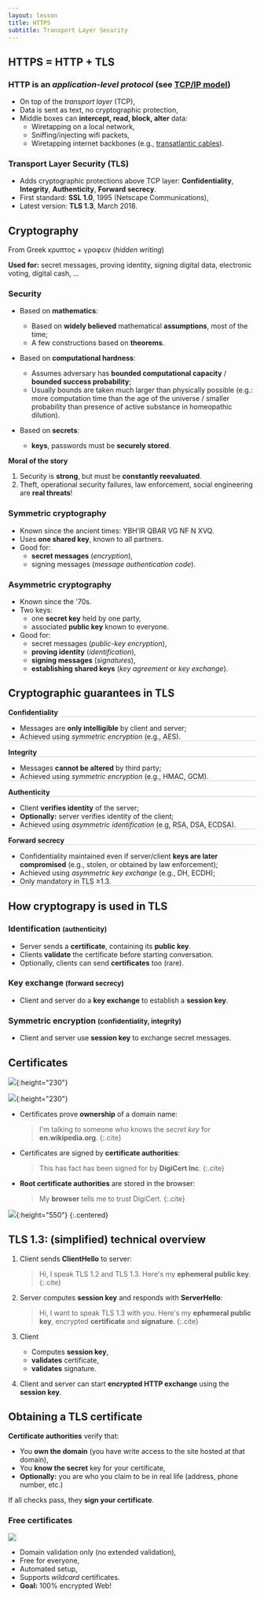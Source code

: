 ```yaml
---
layout: lesson
title: HTTPS
subtitle: Transport Layer Security
---
```


<section>

## HTTPS = HTTP + TLS

### HTTP is an *application-level protocol* (see [TCP/IP model](https://en.wikipedia.org/wiki/Internet_protocol_suite))

- On top of the *transport layer* (TCP),
- Data is sent as text, no cryptographic protection,
- Middle boxes can **intercept, read, block, alter** data:
  - Wiretapping on a local network,
  - Sniffing/injecting wifi packets,
  - Wiretapping internet backbones (e.g., [transatlantic
    cables](https://www.theatlantic.com/international/archive/2013/07/the-creepy-long-standing-practice-of-undersea-cable-tapping/277855/)).

### Transport Layer Security (TLS)

- Adds cryptographic protections above TCP layer: **Confidentiality**,
  **Integrity**, **Authenticity**, **Forward secrecy**.
- First standard: **SSL 1.0**, 1995 (Netscape Communications),
- Latest version: **TLS 1.3**, March 2018.

</section>
<section class="compact">

## Cryptography

From Greek κρυπτoς + γραφειν (*hidden writing*)

**Used for:** secret messages, proving identity, signing digital data,
electronic voting, digital cash, ...

<div class="two-cols">

### Security

- Based on **mathematics**:
  - Based on **widely believed** mathematical **assumptions**, most of
    the time;
  - A few constructions based on **theorems**.

- Based on **computational hardness**:
  - Assumes adversary has **bounded computational capacity** /
    **bounded success probability**;
  - Usually bounds are taken much larger than physically possible
    (e.g.: more computation time than the age of the universe /
    smaller probability than presence of active substance in
    homeopathic dilution).

- Based on **secrets**:
  - **keys**, passwords must be **securely stored**.

**Moral of the story**

1. Security is **strong**, but must be **constantly reevaluated**.
2. Theft, operational security failures, law enforcement, social
  engineering are **real threats**!

</div>

</section>
<section>

### Symmetric cryptography

- Known since the ancient times: <a id="rot">YBH’IR QBAR VG NF N XVQ</a>.
- Uses **one shared key**, known to all partners.
- Good for:
  - **secret messages** (*encryption*), 
  - signing messages (*message authentication code*).
  
### Asymmetric cryptography

- Known since the '70s.
- Two keys:
  - one **secret key** held by one party, 
  - associated **public key** known to everyone.
- Good for:
  - secret messages (*public-key encryption*), 
  - **proving identity** (*identification*), 
  - **signing messages** (*signatures*),
  - **establishing shared keys** (*key agreement* or *key exchange*).

<script>
$('#rot').on('click', (e) => {
  let rot = (s) =>
    Array.reduce(s, (p, c) => 
	             p + (/[A-Z]/.test(c) ? String.fromCharCode((c.charCodeAt(0) - 65 + 13) % 26 + 65) : c));
  e.target.textContent = rot(e.target.textContent);
});
</script>

</section>
<section>

## Cryptographic guarantees in TLS

<style>
#crypto-prop > * {
  border-bottom: solid thin #ccc;
}
</style>
<div class="two-cols" id="crypto-prop">

**Confidentiality**

- Messages are **only intelligible** by client and server;
- Achieved using *symmetric encryption* (e.g., AES).

**Integrity**

- Messages **cannot be altered** by third party;
- Achieved using *symmetric encryption* (e.g., HMAC, GCM).

**Authenticity**

- Client **verifies identity** of the server;
- **Optionally:** server verifies identity of the client;
- Achieved using *asymmetric identification* (e.g, RSA, DSA, ECDSA).

**Forward secrecy**

- Confidentiality maintained even if server/client **keys are later
  compromised** (e.g., stolen, or obtained by law enforcement);
- Achieved using *asymmetric key exchange* (e.g., DH, ECDH);
- Only mandatory in TLS ≥1.3.

</div>

</section>
<section>

## How cryptograpy is used in TLS

### Identification <small>(authenticity)</small>

- Server sends a **certificate**, containing its **public key**.
- Clients **validate** the certificate before starting conversation.
- Optionally, clients can send **certificates** too (rare).

### Key exchange <small>(forward secrecy)</small>

- Client and server do a **key exchange** to establish a **session
  key**.
  
### Symmetric encryption <small>(confidentiality, integrity)</small>

- Client and server use **session key** to exchange secret messages.

</section>
<section class="compact">

## Certificates

<div class="two-cols">

![](../assets/tls-firefox.png){:height="230"}

![](../assets/tls-chrome.png){:height="230"}

</div>

- Certificates prove **ownership** of a domain name:
  
  > I'm talking to someone who knows the *secret key* for
  > **en.wikipedia.org**.
  {:.cite}

- Certificates are signed by **certificate authorities**:
  
  > This has fact has been signed for by **DigiCert Inc**.
  {:.cite}

- **Root certificate authorities** are stored in the browser:
  
  > My **browser** tells me to trust DigiCert.
  {:.cite}

</section>
<section>

![](../assets/certificate-chrome.png){:height="550"}
{:.centered}

</section>
<section>

## TLS 1.3: (simplified) technical overview

1. Client sends **ClientHello** to server:
   
   > Hi, I speak TLS 1.2 and TLS 1.3. Here's my **ephemeral
   public key**.
   {:.cite}

2. Server computes **session key** and responds with **ServerHello**:
   
   > Hi, I want to speak TLS 1.3 with you. Here's my **ephemeral
   public key**, encrypted **certificate** and **signature**.
   {:.cite}

3. Client
   
   - Computes **session key**,
   - **validates** certificate,
   - **validates** signature.
   
4. Client and server can start **encrypted HTTP exchange** using the
   **session key**.

</section>
<section>

## Obtaining a TLS certificate

**Certificate authorities** verify that:

- You **own the domain** (you have write access to the site hosted at
  that domain),
- You **know the secret** key for your certificate,
- **Optionally:** you are who you claim to be in real life (address,
  phone number, etc.)
  
If all checks pass, they **sign your certificate**.

### Free certificates

<div class="two-cols">

[![](../assets/letsencrypt-logo-horizontal.svg)](https://letsencrypt.org/)

- Domain validation only (no extended validation),
- Free for everyone,
- Automated setup,
- Supports *wildcard* certificates.
- **Goal:** 100% encrypted Web!

</div>

</section>
